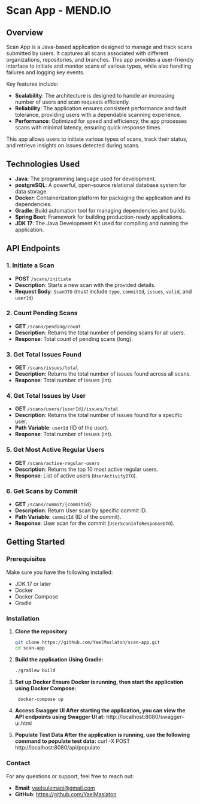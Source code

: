 # Scan App - MEND.IO

## Overview
Scan App is a Java-based application designed to manage and track scans submitted by users. It captures all scans associated with different organizations, repositories, and branches. This app provides a user-friendly interface to initiate and monitor scans of various types, while also handling failures and logging key events.

Key features include:
- **Scalability**: The architecture is designed to handle an increasing number of users and scan requests efficiently.
- **Reliability**: The application ensures consistent performance and fault tolerance, providing users with a dependable scanning experience.
- **Performance**: Optimized for speed and efficiency, the app processes scans with minimal latency, ensuring quick response times.

This app allows users to initiate various types of scans, track their status, and retrieve insights on issues detected during scans.

## Technologies Used
- **Java**: The programming language used for development.
- **postgreSQL**: A powerful, open-source relational database system for data storage.
- **Docker**: Containerization platform for packaging the application and its dependencies.
- **Gradle**: Build automation tool for managing dependencies and builds.
- **Spring Boot**: Framework for building production-ready applications.
- **JDK 17**: The Java Development Kit used for compiling and running the application.

## API Endpoints

### 1. Initiate a Scan
- **POST** `/scans/initiate`
- **Description**: Starts a new scan with the provided details.
- **Request Body**: `ScanDTO` (must include `type`, `commitId`, `issues`, `valid`, and `userId`)

### 2. Count Pending Scans
- **GET** `/scans/pending/count`
- **Description**: Returns the total number of pending scans for all users.
- **Response**: Total count of pending scans (long).

### 3. Get Total Issues Found
- **GET** `/scans/issues/total`
- **Description**: Returns the total number of issues found across all scans.
- **Response**: Total number of issues (int).

### 4. Get Total Issues by User
- **GET** `/scans/users/{userId}/issues/total`
- **Description**: Returns the total number of issues found for a specific user.
- **Path Variable**: `userId` (ID of the user).
- **Response**: Total number of issues (int).

### 5. Get Most Active Regular Users
- **GET** `/scans/active-regular-users`
- **Description**: Returns the top 10 most active regular users.
- **Response**: List of active users (`UserActivityDTO`).

### 6. Get Scans by Commit
- **GET** `/scans/commit/{commitId}`
- **Description**: Return User scan by specific commit ID.
- **Path Variable**: `commitId` (ID of the commit).
- **Response**: User scan for the commit (`UserScanInfoResponseDTO`).

## Getting Started

### Prerequisites
Make sure you have the following installed:
- JDK 17 or later
- Docker
- Docker Compose
- Gradle 

### Installation

1. **Clone the repository**
   ```bash
   git clone https://github.com/YaelMaslaton/scan-app.git
   cd scan-app

2. **Build the application Using Gradle:**
   ```bash
   ./gradlew build
3. **Set up Docker Ensure Docker is running, then start the application using Docker Compose:**
   ```bash
    docker-compose up
4. **Access Swagger UI After starting the application, you can view the API endpoints using Swagger UI at:**
   http://localhost:8080/swagger-ui.html

5. **Populate Test Data After the application is running, use the following command to populate test data:**
    curl -X POST http://localhost:8080/api/populate

### Contact
For any questions or support, feel free to reach out:

- **Email**: yaelsulemani@gmail.com
- **GitHub**: https://github.com/YaelMaslaton